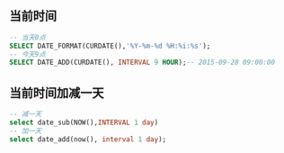 ## 当前时间
```sql
-- 当天0点
SELECT DATE_FORMAT(CURDATE(),'%Y-%m-%d %H:%i:%s');
-- 今天9点
SELECT DATE_ADD(CURDATE(), INTERVAL 9 HOUR);-- 2015-09-28 09:00:00
```


## 当前时间加减一天
```sql
-- 减一天
select date_sub(NOW(),INTERVAL 1 day)
-- 加一天
select date_add(now(), interval 1 day);
```